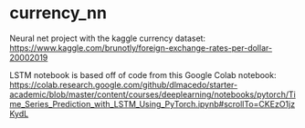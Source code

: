 # currency_nn
Neural net project with the kaggle currency dataset: https://www.kaggle.com/brunotly/foreign-exchange-rates-per-dollar-20002019



LSTM notebook is based off of code from this Google Colab notebook: https://colab.research.google.com/github/dlmacedo/starter-academic/blob/master/content/courses/deeplearning/notebooks/pytorch/Time_Series_Prediction_with_LSTM_Using_PyTorch.ipynb#scrollTo=CKEzO1jzKydL